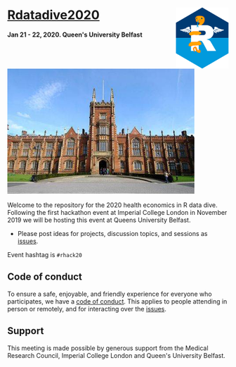 # [Rdatadive2020](https://n8thangreen.wixsite.com/hermes-hack-london) <img src="hermes_Rwings.svg" width="120" align="right" />
__Jan 21 - 22, 2020. Queen's University Belfast__

<br/>
<br/>

![](qub.jpg)

Welcome to the repository for the 2020 health economics in R data dive.
Following the first hackathon event at Imperial College London in November 2019 we will be hosting this event at Queens University Belfast.

* Please post ideas for projects, discussion topics, and sessions as [issues](https://github.com/Health-Economics-in-R/Rhackathon19/issues/).

Event hashtag is `#rhack20`

## Code of conduct

To ensure a safe, enjoyable, and friendly experience for everyone who participates, we have a [code of conduct](https://n8thangreen.wixsite.com/hermes-hack-london/code-of-conduct). This applies to people attending in person or remotely, and for interacting over the [issues](https://github.com/Health-Economics-in-R/Rhackathon19/issues/).

## Support

This meeting is made possible by generous support from the Medical Research Council, Imperial College London and Queen's University Belfast.

